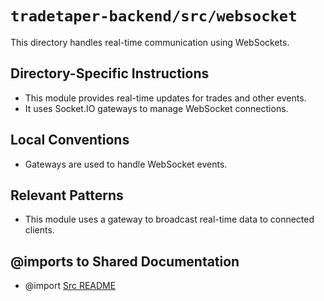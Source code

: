 # `tradetaper-backend/src/websocket`

This directory handles real-time communication using WebSockets.

## Directory-Specific Instructions

- This module provides real-time updates for trades and other events.
- It uses Socket.IO gateways to manage WebSocket connections.

## Local Conventions

- Gateways are used to handle WebSocket events.

## Relevant Patterns

- This module uses a gateway to broadcast real-time data to connected clients.

## @imports to Shared Documentation

- @import [Src README](../README.md) 